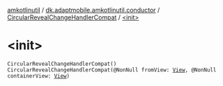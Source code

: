 [amkotlinutil](../../index.md) / [dk.adaptmobile.amkotlinutil.conductor](../index.md) / [CircularRevealChangeHandlerCompat](index.md) / [&lt;init&gt;](./-init-.md)

# &lt;init&gt;

`CircularRevealChangeHandlerCompat()`
`CircularRevealChangeHandlerCompat(@NonNull fromView: `[`View`](https://developer.android.com/reference/android/view/View.html)`, @NonNull containerView: `[`View`](https://developer.android.com/reference/android/view/View.html)`)`